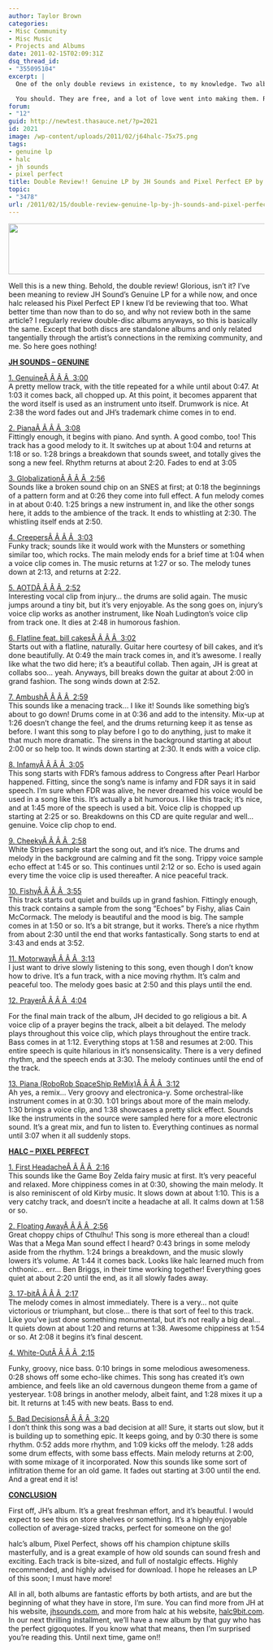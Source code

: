```yaml
---
author: Taylor Brown
categories:
- Misc Community
- Misc Music
- Projects and Albums
date: 2011-02-15T02:09:31Z
dsq_thread_id:
- "355095104"
excerpt: |
  One of the only double reviews in existence, to my knowledge. Two albums, two artists, one article. It's the perfect set-up! Be sure to read it and decide if you want these albums.

  You should. They are free, and a lot of love went into making them. Read on!
forum:
- "12"
guid: http://newtest.thasauce.net/?p=2021
id: 2021
image: /wp-content/uploads/2011/02/j64halc-75x75.png
tags:
- genuine lp
- halc
- jh sounds
- pixel perfect
title: Double Review!! Genuine LP by JH Sounds and Pixel Perfect EP by halc
topic:
- "3478"
url: /2011/02/15/double-review-genuine-lp-by-jh-sounds-and-pixel-perfect-ep-by-halc/
---
```


<img class="aligncenter size-full wp-image-2039" title="jhhclg" src="http://thasauce.net/wp-content/uploads/2011/02/jhhclg.png" alt="" width="590" height="100" srcset="http://thasauce.net/wp-content/uploads/2011/02/jhhclg.png 590w, http://thasauce.net/wp-content/uploads/2011/02/jhhclg-300x50.png 300w, http://thasauce.net/wp-content/uploads/2011/02/jhhclg-75x12.png 75w" sizes="(max-width: 590px) 100vw, 590px" />

Well this is a new thing. Behold, the double review! Glorious, isn&#8217;t it? I&#8217;ve been meaning to review JH Sound&#8217;s Genuine LP for a while now, and once halc released his Pixel Perfect EP I knew I&#8217;d be reviewing that too. What better time than now than to do so, and why not review both in the same article? I regularly review double-disc albums anyways, so this is basically the same. Except that both discs are standalone albums and only related tangentially through the artist&#8217;s connections in the remixing community, and me. So here goes nothing!

**<span style="text-decoration: underline;">JH SOUNDS &#8211; GENUINE</span>**

<span style="text-decoration: underline;">1. GenuineÂ Â Â Â  3:00<br /> </span> A pretty mellow track, with the title repeated for a while until about 0:47. At 1:03 it comes back, all chopped up. At this point, it becomes apparent that the word itself is used as an instrument unto itself. Drumwork is nice. At 2:38 the word fades out and JH&#8217;s trademark chime comes in to end.
  
<span style="text-decoration: underline;">2. PianaÂ Â Â Â  3:08<br /> </span> Fittingly enough, it begins with piano. And synth. A good combo, too! This track has a good melody to it. It switches up at about 1:04 and returns at 1:18 or so. 1:28 brings a breakdown that sounds sweet, and totally gives the song a new feel. Rhythm returns at about 2:20. Fades to end at 3:05
  
<span style="text-decoration: underline;">3. GlobalizationÂ Â Â Â  2:56<br /> </span> Sounds like a broken sound chip on an SNES at first; at 0:18 the beginnings of a pattern form and at 0:26 they come into full effect. A fun melody comes in at about 0:40. 1:25 brings a new instrument in, and like the other songs here, it adds to the ambience of the track. It ends to whistling at 2:30. The whistling itself ends at 2:50.
  
<span style="text-decoration: underline;">4. CreepersÂ Â Â Â  3:03<br /> </span> Funky track; sounds like it would work with the Munsters or something similar too, which rocks. The main melody ends for a brief time at 1:04 when a voice clip comes in. The music returns at 1:27 or so. The melody tunes down at 2:13, and returns at 2:22.
  
<span style="text-decoration: underline;">5. AOTDÂ Â Â Â  2:52<br /> </span> Interesting vocal clip from injury&#8230; the drums are solid again. The music jumps around a tiny bit, but it&#8217;s very enjoyable. As the song goes on, injury&#8217;s voice clip works as another instrument, like Noah Ludington&#8217;s voice clip from track one. It dies at 2:48 in humorous fashion.
  
<span style="text-decoration: underline;">6. Flatline feat. bill cakesÂ Â Â Â  3:02<br /> </span> Starts out with a flatline, naturally. Guitar here courtesy of bill cakes, and it&#8217;s done beautifully. At 0:49 the main track comes in, and it&#8217;s awesome. I really like what the two did here; it&#8217;s a beautiful collab. Then again, JH is great at collabs soo&#8230; yeah. Anyways, bill breaks down the guitar at about 2:00 in grand fashion. The song winds down at 2:52.
  
<span style="text-decoration: underline;">7. AmbushÂ Â Â Â  2:59<br /> </span> This sounds like a menacing track&#8230; I like it! Sounds like something big&#8217;s about to go down! Drums come in at 0:36 and add to the intensity. Mix-up at 1:26 doesn&#8217;t change the feel, and the drums returning keep it as tense as before. I want this song to play before I go to do anything, just to make it that much more dramatic. The sirens in the background starting at about 2:00 or so help too. It winds down starting at 2:30. It ends with a voice clip.
  
<span style="text-decoration: underline;">8. InfamyÂ Â Â Â  3:05<br /> </span> This song starts with FDR&#8217;s famous address to Congress after Pearl Harbor happened. Fitting, since the song&#8217;s name is infamy and FDR says it in said speech. I&#8217;m sure when FDR was alive, he never dreamed his voice would be used in a song like this. It&#8217;s actually a bit humorous. I like this track; it&#8217;s nice, and at 1:45 more of the speech is used a bit. Voice clip is chopped up starting at 2:25 or so. Breakdowns on this CD are quite regular and well&#8230; genuine. Voice clip chop to end.
  
<span style="text-decoration: underline;">9. CheekyÂ Â Â Â  2:58<br /> </span> White Stripes sample start the song out, and it&#8217;s nice. The drums and melody in the background are calming and fit the song. Trippy voice sample echo effect at 1:45 or so. This continues until 2:12 or so. Echo is used again every time the voice clip is used thereafter. A nice peaceful track.
  
<span style="text-decoration: underline;">10. FishyÂ Â Â Â  3:55<br /> </span> This track starts out quiet and builds up in grand fashion. Fittingly enough, this track contains a sample from the song &#8220;Echoes&#8221; by Fishy, alias Cain McCormack. The melody is beautiful and the mood is big. The sample comes in at 1:50 or so. It&#8217;s a bit strange, but it works. There&#8217;s a nice rhythm from about 2:30 until the end that works fantastically. Song starts to end at 3:43 and ends at 3:52.
  
<span style="text-decoration: underline;">11. MotorwayÂ Â Â Â  3:13<br /> </span> I just want to drive slowly listening to this song, even though I don&#8217;t know how to drive. It&#8217;s a fun track, with a nice moving rhythm. It&#8217;s calm and peaceful too. The melody goes basic at 2:50 and this plays until the end.
  
<span style="text-decoration: underline;">12. PrayerÂ Â Â Â  4:04</span>
  
For the final main track of the album, JH decided to go religious a bit. A voice clip of a prayer begins the track, albeit a bit delayed. The melody plays throughout this voice clip, which plays throughout the entire track. Bass comes in at 1:12. Everything stops at 1:58 and resumes at 2:00. This entire speech is quite hilarious in it&#8217;s nonsensicality. There is a very defined rhythm, and the speech ends at 3:30. The melody continues until the end of the track.
  
<span style="text-decoration: underline;">13. Piana (RoboRob SpaceShip ReMix)Â Â Â Â  3:12<br /> </span> Ah yes, a remix&#8230; Very groovy and electronica-y. Some orchestral-like instrument comes in at 0:30. 1:01 brings about more of the main melody. 1:30 brings a voice clip, and 1:38 showcases a pretty slick effect. Sounds like the instruments in the source were sampled here for a more electronic sound. It&#8217;s a great mix, and fun to listen to. Everything continues as normal until 3:07 when it all suddenly stops.

**<span style="text-decoration: underline;">HALC &#8211; PIXEL PERFECT</span>**

<span style="text-decoration: underline;">1. First HeadacheÂ Â Â Â  2:16<br /> </span> This sounds like the Game Boy Zelda fairy music at first. It&#8217;s very peaceful and relaxed. More chippiness comes in at 0:30, showing the main melody. It is also reminiscent of old Kirby music. It slows down at about 1:10. This is a very catchy track, and doesn&#8217;t incite a headache at all. It calms down at 1:58 or so.
  
<span style="text-decoration: underline;">2. Floating AwayÂ Â Â Â  2:56<br /> </span> Great choppy chips of Cthulhu! This song is more ethereal than a cloud! Was that a Mega Man sound effect I heard? 0:43 brings in some melody aside from the rhythm. 1:24 brings a breakdown, and the music slowly lowers it&#8217;s volume. At 1:44 it comes back. Looks like halc learned much from chthonic&#8230; err&#8230; Ben Briggs, in their time working together! Everything goes quiet at about 2:20 until the end, as it all slowly fades away.
  
<span style="text-decoration: underline;">3. 17-bitÂ Â Â Â  2:17<br /> </span> The melody comes in almost immediately. There is a very&#8230; not quite victorious or triumphant, but close&#8230; there is that sort of feel to this track. Like you&#8217;ve just done something monumental, but it&#8217;s not really a big deal&#8230; It quiets down at about 1:20 and returns at 1:38. Awesome chippiness at 1:54 or so. At 2:08 it begins it&#8217;s final descent.
  
<span style="text-decoration: underline;">4. White-OutÂ Â Â Â  2:15</span>
  
Funky, groovy, nice bass. 0:10 brings in some melodious awesomeness. 0:28 shows off some echo-like chimes. This song has created it&#8217;s own ambience, and feels like an old cavernous dungeon theme from a game of yesteryear. 1:08 brings in another melody, albeit faint, and 1:28 mixes it up a bit. It returns at 1:45 with new beats. Bass to end.
  
<span style="text-decoration: underline;">5. Bad DecisionsÂ Â Â Â  3:20<br /> </span> I don&#8217;t think this song was a bad decision at all! Sure, it starts out slow, but it is building up to something epic. It keeps going, and by 0:30 there is some rhythm. 0:52 adds more rhythm, and 1:09 kicks off the melody. 1:28 adds some drum effects, with some bass effects. Main melody returns at 2:00, with some mixage of it incorporated. Now this sounds like some sort of infiltration theme for an old game. It fades out starting at 3:00 until the end. And a great end it is!

**<span style="text-decoration: underline;">CONCLUSION</span>**
  
First off, JH&#8217;s album. It&#8217;s a great freshman effort, and it&#8217;s beautful. I would expect to see this on store shelves or something. It&#8217;s a highly enjoyable collection of average-sized tracks, perfect for someone on the go!
  
halc&#8217;s album, Pixel Perfect, shows off his champion chiptune skills masterfully, and is a great example of how old sounds can sound fresh and exciting. Each track is bite-sized, and full of nostalgic effects. Highly recommended, and highly advised for download. I hope he releases an LP of this soon; I must have more!
  
All in all, both albums are fantastic efforts by both artists, and are but the beginning of what they have in store, I&#8217;m sure. You can find more from JH at his website, [jhsounds.com](http://www.jhsounds.com "It's his shiny new website!!"), and more from halc at his website, [halc9bit.com](http://blog.halc9bit.com "don't waste your halcyon days on this site"). In our next thrilling installment, we&#8217;ll have a new album by that guy who has the perfect gigoquotes. If you know what that means, then I&#8217;m surprised you&#8217;re reading this. Until next time, game on!!